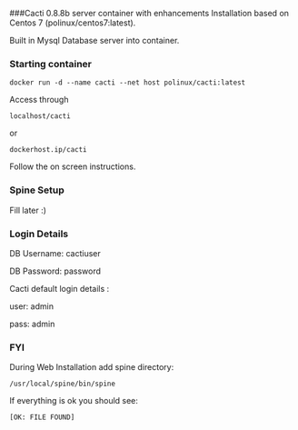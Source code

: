 ###Cacti 0.8.8b server container with enhancements
Installation based on Centos 7 (polinux/centos7:latest).

Built in Mysql Database server into container. 

### Starting container

`docker run -d --name cacti --net host polinux/cacti:latest`

Access through 

`localhost/cacti` 

or

`dockerhost.ip/cacti`

Follow the on screen instructions.

### Spine Setup
Fill later :)

### Login Details
DB Username:    cactiuser

DB Password:    password

Cacti default login details :

user:   admin

pass:   admin

### FYI
During Web Installation add spine directory:

`/usr/local/spine/bin/spine`

If everything is ok you should see:

`[OK: FILE FOUND]` 

